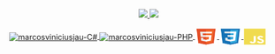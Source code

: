 <div align="center">
  <a href="https://github.com/marcosviniciusjau">
  <img height="180em" src="https://github-readme-stats.vercel.app/api?username=marcosviniciusjau&show_icons=true&theme=radical&include_all_commits=true&count_private=true"/>
  <img height="180em" src="https://github-readme-stats.vercel.app/api/top-langs/?username=marcosviniciusjau&layout=compact&langs_count=7&theme=radical"/>
</div>
<div style="display: inline_block"><br>
 
  <img align="center" alt="marcosviniciusjau-C#" height="30" width="40" src="https://icongr.am/devicon/csharp-original.svg?size=138&color=0d439c">
  <img align="center" alt="marcosviniciusjau-PHP" height="30" width="40" src="https://icongr.am/devicon/php-original.svg?size=128&color=currentColor">
  <img align="center" alt="marcosviniciusjau-HTML" height="30" width="40" src="https://raw.githubusercontent.com/devicons/devicon/master/icons/html5/html5-original.svg">
  <img align="center" alt="marcosviniciusjau-CSS" height="30" width="40" src="https://raw.githubusercontent.com/devicons/devicon/master/icons/css3/css3-original.svg">
  <img align="center" alt="marcosviniciusjau-Js" height="30" width="40" src="https://raw.githubusercontent.com/devicons/devicon/master/icons/javascript/javascript-plain.svg">
  
</div>
 
 ## 
